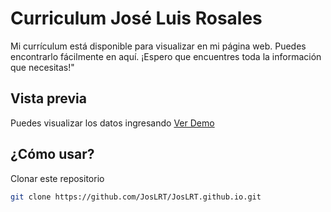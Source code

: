 # Curriculum José Luis Rosales

Mi currículum está disponible para visualizar en mi página web. Puedes encontrarlo fácilmente en aquí. ¡Espero que encuentres toda la información que necesitas!"

## Vista previa

Puedes visualizar los datos ingresando [Ver Demo](https://JosLRT.github.io/)

## ¿Cómo usar?

Clonar este repositorio 

 ```bash
git clone https://github.com/JosLRT/JosLRT.github.io.git
